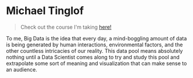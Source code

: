 # Michael Tinglof
> Check out the course I'm taking [here!](https://map.sdsu.edu/bigdata/)

To me, Big Data is the idea that every day, a mind-boggling amount of data is being generated by human interactions, environmental factors, and the other countless intricacies of our reality. This data pool means absolutely nothing until a Data Scientist comes along to try and study this pool and extrapolate some sort of meaning and visualization that can make sense to an audience. 
